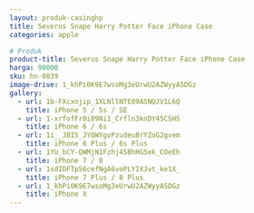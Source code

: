 ```yaml
---
layout: produk-casinghp
title: Severus Snape Harry Potter Face iPhone Case
categories: apple

# Produk
product-title: Severus Snape Harry Potter Face iPhone Case
harga: 90000
sku: hn-0839
image-drive: 1_khPi0K9E7wsoMg3eUrwU2AZWyyA5DGz
gallery:
  - url: 1b-FXcxojip_1XLNllNTE09ASNQJV1L6Q
    title: iPhone 5 / 5s / SE
  - url: 1-xrfofFr0i09Ni1_Crfln3knDY45CSHS
    title: iPhone 6 / 6s
  - url: 1i__JBIS_JYQWYgvPzudeu8rYZoG2gvem
    title: iPhone 6 Plus / 6s Plus
  - url: 1YU_bCY-QWMjN1Fzhj45BhHG5ek_COeEh
    title: iPhone 7 / 8
  - url: 1sdIDFTp56cefNgA6voPLYIXJvt_ke1X_
    title: iPhone 7 Plus / 8 Plus
  - url: 1_khPi0K9E7wsoMg3eUrwU2AZWyyA5DGz
    title: iPhone X
---
```


